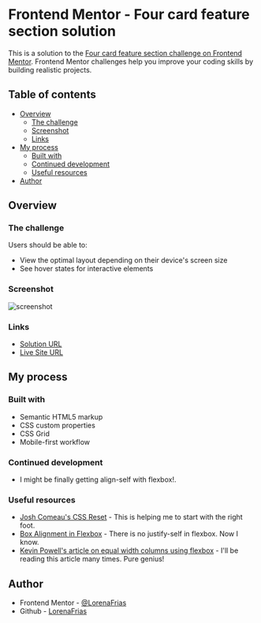 # Frontend Mentor - Four card feature section solution

This is a solution to the [Four card feature section challenge on Frontend Mentor](https://www.frontendmentor.io/challenges/four-card-feature-section-weK1eFYK). Frontend Mentor challenges help you improve your coding skills by building realistic projects. 

## Table of contents

- [Overview](#overview)
  - [The challenge](#the-challenge)
  - [Screenshot](#screenshot)
  - [Links](#links)
- [My process](#my-process)
  - [Built with](#built-with)
  - [Continued development](#continued-development)
  - [Useful resources](#useful-resources)
- [Author](#author)



## Overview

### The challenge

Users should be able to:

- View the optimal layout depending on their device's screen size
- See hover states for interactive elements

### Screenshot

![screenshot](./screenshot.png)



### Links

- [Solution URL](https://github.com/LorenaFrias/four-card-feature)
- [Live Site URL](https://zesty-squirrel-cea934.netlify.app/)

## My process

### Built with

- Semantic HTML5 markup
- CSS custom properties
- CSS Grid
- Mobile-first workflow



### Continued development
 
- I might be finally getting align-self with flexbox!.



### Useful resources

- [Josh Comeau's CSS Reset](https://www.joshwcomeau.com/css/custom-css-reset/) - This is helping me to start  with the right foot.
- [Box Alignment in Flexbox](https://developer.mozilla.org/en-US/docs/Web/CSS/CSS_Box_Alignment/Box_Alignment_in_Flexbox#:~:text=There%20is%20no%20justify-self%20in%20Flexbox%20On%20the,property%20controls%20how%20that%20leftover%20space%20is%20used.) - There is no justify-self in flexbox. Now I know.
- [Kevin Powell's article on equal width columns using flexbox](https://css-tricks.com/equal-columns-with-flexbox-its-more-complicated-than-you-might-think/) - I'll be reading this article many times. Pure genius!



## Author

- Frontend Mentor - [@LorenaFrias](https://www.frontendmentor.io/profile/LorenaFrias)
- Github - [LorenaFrias](https://github.com/LorenaFrias)


